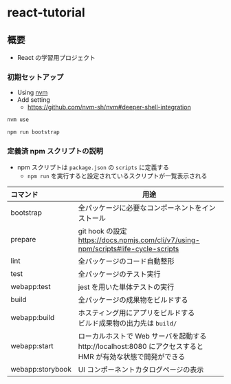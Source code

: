 # react-tutorial

## 概要

- React の学習用プロジェクト

### 初期セットアップ

- Using [nvm](https://github.com/nvm-sh/nvm#installing-and-updating)
- Add setting
  - https://github.com/nvm-sh/nvm#deeper-shell-integration

```sh
nvm use
```

```sh
npm run bootstrap
```

### 定義済 npm スクリプトの説明

- npm スクリプトは `package.json` の `scripts` に定義する
  - `npm run` を実行すると設定されているスクリプトが一覧表示される

| コマンド         | 用途                                                                                                           |
| :--------------- | -------------------------------------------------------------------------------------------------------------- |
| bootstrap        | 全パッケージに必要なコンポーネントをインストール                                                               |
| prepare          | git hook の設定<br>https://docs.npmjs.com/cli/v7/using-npm/scripts#life-cycle-scripts                          |
| lint             | 全パッケージのコード自動整形                                                                                   |
| test             | 全パッケージのテスト実行                                                                                       |
| webapp:test      | jest を用いた単体テストの実行                                                                                  |
| build            | 全パッケージの成果物をビルドする                                                                               |
| webapp:build     | ホスティング用にアプリをビルドする<br>ビルド成果物の出力先は `build/`                                          |
| webapp:start     | ローカルホストで Web サーバを起動する<br>http://localhost:8080 にアクセスすると HMR が有効な状態で開発ができる |
| webapp:storybook | UI コンポーネントカタログページの表示                                                                          |
